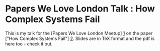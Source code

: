 Papers We Love London Talk : How Complex Systems Fail
=====================================================

This is my talk for the [Papers We Love London Meetup] [1] on the paper
["How Complex Systems Fail"] [2]. Slides are in TeX format and the pdf is here
too - check it out.

[1]: http://www.meetup.com/Papers-We-Love-London/
[2]: http://web.mit.edu/2.75/resources/random/How%20Complex%20Systems%20Fail.pdf
